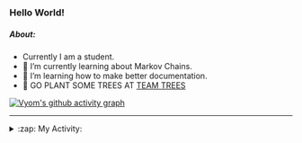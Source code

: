 ### Hello World!

##### About:
- Currently I am a student.
- 🌱 I’m currently learning about Markov Chains.
- 🌱 I’m learning how to make better documentation.
- 🌱 GO PLANT SOME TREES AT [TEAM TREES](https://teamtrees.org/)

[![Vyom's github activity graph](https://activity-graph.herokuapp.com/graph?username=Vyvy-vi)](https://github.com/ashutosh00710/github-readme-activity-graph)

---
<details>
  <summary>:zap: My Activity:</summary>
  
<!--START_SECTION:waka-->
![Code Time](http://img.shields.io/badge/Code%20Time-779%20hrs%201%20min-blue)

**I'm a Night 🦉** 

```text
🌞 Morning    67 commits     ██░░░░░░░░░░░░░░░░░░░░░░░   10.03% 
🌆 Daytime    156 commits    █████░░░░░░░░░░░░░░░░░░░░   23.35% 
🌃 Evening    209 commits    ███████░░░░░░░░░░░░░░░░░░   31.29% 
🌙 Night      236 commits    ████████░░░░░░░░░░░░░░░░░   35.33%

```
📅 **I'm Most Productive on Sunday** 

```text
Monday       66 commits     ██░░░░░░░░░░░░░░░░░░░░░░░   9.88% 
Tuesday      110 commits    ████░░░░░░░░░░░░░░░░░░░░░   16.47% 
Wednesday    104 commits    ████░░░░░░░░░░░░░░░░░░░░░   15.57% 
Thursday     84 commits     ███░░░░░░░░░░░░░░░░░░░░░░   12.57% 
Friday       88 commits     ███░░░░░░░░░░░░░░░░░░░░░░   13.17% 
Saturday     66 commits     ██░░░░░░░░░░░░░░░░░░░░░░░   9.88% 
Sunday       150 commits    █████░░░░░░░░░░░░░░░░░░░░   22.46%

```


📊 **This Week I Spent My Time On** 

```text
🔥 Editors: 
VS Code                  24 hrs 10 mins      ███████████████████████░░   92.8% 
Vim                      1 hr 52 mins        █░░░░░░░░░░░░░░░░░░░░░░░░   7.2%

🐱‍💻 Projects: 
uni-webpages             12 hrs 2 mins       ███████████░░░░░░░░░░░░░░   46.22% 
api                      4 hrs 13 mins       ████░░░░░░░░░░░░░░░░░░░░░   16.24% 
CSF                      3 hrs 53 mins       ███░░░░░░░░░░░░░░░░░░░░░░   14.95% 
praise_backend_js        2 hrs 46 mins       ██░░░░░░░░░░░░░░░░░░░░░░░   10.67% 
blog                     2 hrs 3 mins        ██░░░░░░░░░░░░░░░░░░░░░░░   7.89%

```


 Last Updated on 04/05/2022 01:33:32 UTC
<!--END_SECTION:waka-->
</details>
